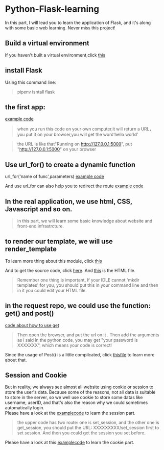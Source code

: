 # Python-Flask-learning
In this part, I will lead you to learn the application of Flask, and it's along with some basic web learning. Never miss this project!
## Build a virtual environment
If you haven't built a virtual environment,click [this](/教学内容/虚拟环境.md)
## install Flask
Using this command line:
> pipenv isntall flask

## the first app:
 [example code](source_code/app.py)
> when you run this code on your own computer,it will return a URL，you put it on your browser,you will get the word‘hello world’

>the URL is like that"Running on http://127.0.0.1:5000", put "http://127.0.0.1:5000" on your browser

## Use url_for() to create a dynamic function
url_for('name of func',parameters)
[example code](source_code/app1.py)

And use url_for can also help you to redirect the route
[example code](source_code/app2.py)


## In the real application, we use html, CSS, Javascript and so on.
> in this part, we will learn some basic knowledge about website and front-end infrastrcture.

## to render our template, we will use render_template

To learn more thing about this module, click [this](http://t.csdnimg.cn/MjOcr)

And to get the source code, click [here](/source_code/renderTemplate.py). And [this](/source_code/user_index.html) is the HTML file.
> Remember one thing is important, If your IDLE cannot 'mkdir templates' for you, you should put this in your command line and then in it you could edit your HTML file.


## in the request repo, we could use the function: get() and post()
[code about how to use get](source_code/reqrepo.py)

> Then open the browser, and put the url on it .
> Then add the arguments as i said in the python code, you may get "your password is XXXXXXX", which means your code is  correct!

Since the usage of Post() is a little compilcated, click [thisfile](/教学内容/Post的使用说明.md) to learn more about that. 


## Session and Cookie
But in reality, we always see almost all website using cookie or session to store the user's data. Because some of the reasons, not all data is suitable to store in the server, so we well use cookie to store some datas like username, userID, and that's also the reason why we could sometimes automatically login.  
Please have a look at the [examplecode](/source_code/session_try.py) to learn the session part.

> the upper code has two route: one is set_session, and the other one is get_session, you should put the URL:  XXXXXXXXX/set_session first to set session.
> And then you could get the session you set before.


Please have a look at this [examplecode](/source_code/cookie_try.py) to learn the cookie part.
